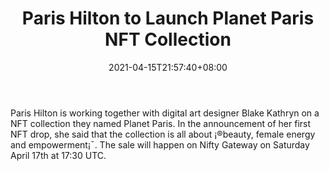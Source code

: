 ﻿---
title: "Paris Hilton to Launch Planet Paris NFT Collection"
date: 2021-04-15T21:57:40+08:00
lastmod: 2021-04-15T16:45:40+08:00
draft: false
authors: ["Frances"]
description: "Paris Hilton is working together with digital art designer Blake Kathryn on a NFT collection they named Planet Paris. In the announcement of her first NFT drop, she said that the collection is all about ¡®beauty, female energy and empowerment¡¯. The sale will happen on Nifty Gateway on Saturday April 17th at 17:30 UTC."
featuredImage: "paris-hilton-to-launch-planet-paris-nft-collection.png"
tags: ["Virtual World","Play to Earn"]
categories: ["news"]
news: ["Virtual World"]
weight: 
lightgallery: true
pinned: false
recommend: false
recommend1: false
---

Paris Hilton is working together with digital art designer Blake Kathryn on a NFT collection they named Planet Paris. In the announcement of her first NFT drop, she said that the collection is all about ¡®beauty, female energy and empowerment¡¯. The sale will happen on Nifty Gateway on Saturday April 17th at 17:30 UTC.

<!--more-->

